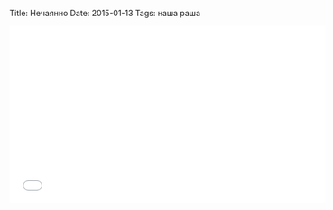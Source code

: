 Title: Нечаянно
Date: 2015-01-13
Tags: наша раша

<div class="text"><iframe width="560" height="315" src="//www.youtube.com/embed/DsUfVADEouQ" frameborder="0" allowfullscreen="allowfullscreen"></iframe></div>